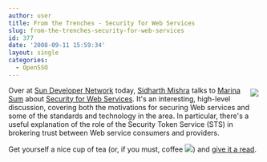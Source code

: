 ```yaml
---
author: user
title: From the Trenches - Security for Web Services
slug: from-the-trenches-security-for-web-services
id: 377
date: '2008-09-11 15:59:34'
layout: single
categories:
  - OpenSSO
---
```


<span style="margin: 5px; float: right;">[![](http://developers.sun.com/img/sidharth_mishra.jpg)](http://developers.sun.com/identity/reference/techart/webservices.html)</span>

Over at [Sun Developer Network](http://developers.sun.com/) today, [Sidharth Mishra](http://blogs.sun.com/sid) talks to [Marina Sum](http://weblogs.java.net/blog/marinasum/) about [Security for Web Services](http://developers.sun.com/identity/reference/techart/webservices.html). It's an interesting, high-level discussion, covering both the motivations for securing Web services and some of the standards and technology in the area. In particular, there's a useful explanation of the role of the Security Token Service (STS) in brokering trust between Web service consumers and providers.

Get yourself a nice cup of tea (or, if you must, coffee ![](http://blogs.sun.com/images/smileys/wink.gif)) and [give it a read](http://developers.sun.com/identity/reference/techart/webservices.html).